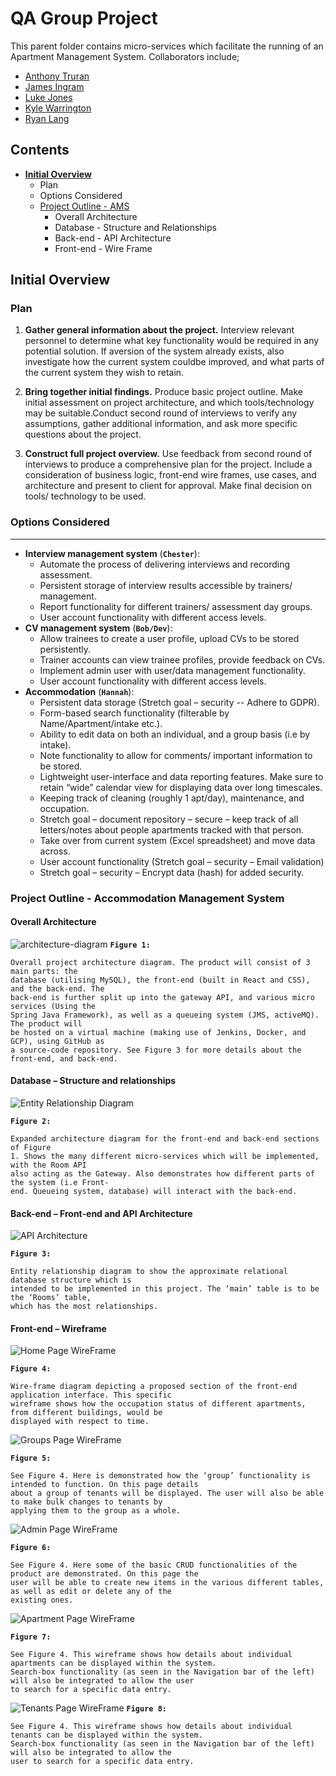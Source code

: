 # QA Group Project
This parent folder contains micro-services which facilitate the running of an Apartment Management System.
Collaborators include;

- [Anthony Truran](https://github.com/AntonyTruran)
- [James Ingram](https://github.com/smurfjames101)
- [Luke Jones](https://github.com/BetaDraconis)
- [Kyle Warrington](https://github.com/Kyrvix)
- [Ryan Lang](https://github.com/RyanLang44)
	
## Contents
 - [**Initial Overview**](https://github.com/AntonyTruran/GroupProject/tree/ReadMe#initial-overview)
	 - Plan
	 - Options Considered
	 - [Project Outline - AMS](https://github.com/AntonyTruran/GroupProject/tree/ReadMe#project-outline---accommodation-management-system)
		 - Overall Architecture
		 - Database - Structure and Relationships
		 - Back-end - API Architecture
		 - Front-end - Wire Frame

## Initial Overview
### Plan
1.  **Gather general information about the project.** Interview relevant personnel to determine what key 
functionality would be required in any potential solution. If aversion of the system already exists, also 
investigate how the current system couldbe improved, and what parts of the current system they wish to retain.

2.  **Bring together initial findings.** Produce basic project outline. Make initial assessment on project 
architecture, and which tools/technology may be suitable.Conduct second round of interviews to verify any 
assumptions, gather additional information, and ask more specific questions about the project.

3. **Construct full project overview.** Use feedback from second round of interviews to produce a comprehensive 
plan for the project. Include a consideration of business logic, front-end wire frames, use cases, and 
architecture and present to client for approval. Make final decision on tools/ technology to be used.
### Options Considered
---
- **Interview management system** (**`Chester`**):
	- Automate the process of delivering interviews and recording assessment.
	- Persistent storage of interview results accessible by trainers/ management.
	- Report functionality for different trainers/ assessment day groups.
	- User account functionality with different access levels.
- **CV management system** (**`Bob/Dev`**):
	- Allow trainees to create a user profile, upload CVs to be stored persistently.
	- Trainer accounts can view trainee profiles, provide feedback on CVs.
	- Implement admin user with user/data management functionality.
	- User account functionality with different access levels.
- **Accommodation** (**`Hannah`**):
	- Persistent data storage (Stretch goal – security -- Adhere to GDPR).
	- Form-based search functionality (filterable by Name/Apartment/intake etc.).
	- Ability to edit data on both an individual, and a group basis (i.e by intake).
	- Note functionality to allow for comments/ important information to be stored.
	- Lightweight user-interface and data reporting features. Make sure to retain
	“wide” calendar view for displaying data over long timescales.
	- Keeping track of cleaning (roughly 1 apt/day), maintenance, and occupation.
	- Stretch goal – document repository – secure – keep track of all letters/notes
about people apartments tracked with that person.
	- Take over from current system (Excel spreadsheet) and move data across.
	- User account functionality (Stretch goal – security – Email validation)
	- Stretch goal – security – Encrypt data (hash) for added security.

### Project Outline - Accommodation Management System
#### Overall Architecture
![architecture-diagram](Documentation/ArchitectureDiagram.png)
**`Figure 1:`** 
````
Overall project architecture diagram. The product will consist of 3 main parts: the
database (utilising MySQL), the front-end (built in React and CSS), and the back-end. The
back-end is further split up into the gateway API, and various micro services (Using the
Spring Java Framework), as well as a queueing system (JMS, activeMQ). The product will
be hosted on a virtual machine (making use of Jenkins, Docker, and GCP), using GitHub as
a source-code repository. See Figure 3 for more details about the front-end, and back-end.
````
#### Database – Structure and relationships

![Entity Relationship Diagram](Documentation/ERD.png)

**`Figure 2:`**
````
Expanded architecture diagram for the front-end and back-end sections of Figure 
1. Shows the many different micro-services which will be implemented, with the Room API 
also acting as the Gateway. Also demonstrates how different parts of the system (i.e Front-
end. Queueing system, database) will interact with the back-end.
````
#### Back-end – Front-end and API Architecture 

![API Architecture](Documentation/API.png)

**`Figure 3:`**
````
Entity relationship diagram to show the approximate relational database structure which is 
intended to be implemented in this project. The ‘main’ table is to be the ‘Rooms’ table, 
which has the most relationships.
````
#### Front-end – Wireframe

![Home Page WireFrame](Documentation/HomePageWireFrame.png)

**`Figure 4:`**
````
Wire-frame diagram depicting a proposed section of the front-end application interface. This specific 
wireframe shows how the occupation status of different apartments, from different buildings, would be 
displayed with respect to time.
````
![Groups Page WireFrame](Documentation/GroupsPageWireFrame.png)

**`Figure 5:`**
````
See Figure 4. Here is demonstrated how the ‘group’ functionality is intended to function. On this page details 
about a group of tenants will be displayed. The user will also be able to make bulk changes to tenants by 
applying them to the group as a whole.
````
![Admin Page WireFrame](Documentation/AdminPageWireFrame.png)

**`Figure 6:`**
````
See Figure 4. Here some of the basic CRUD functionalities of the product are demonstrated. On this page the 
user will be able to create new items in the various different tables, as well as edit or delete any of the 
existing ones.
````
![Apartment Page WireFrame](Documentation/ApartmentPageWireFrame.png)

**`Figure 7:`**
````
See Figure 4. This wireframe shows how details about individual apartments can be displayed within the system. 
Search-box functionality (as seen in the Navigation bar of the left) will also be integrated to allow the user 
to search for a specific data entry.
````
![Tenants Page WireFrame](Documentation/TenantsPageWireFrame.PNG)
**`Figure 8:`**
```
See Figure 4. This wireframe shows how details about individual tenants can be displayed within the system. 
Search-box functionality (as seen in the Navigation bar of the left) will also be integrated to allow the 
user to search for a specific data entry. 
```
